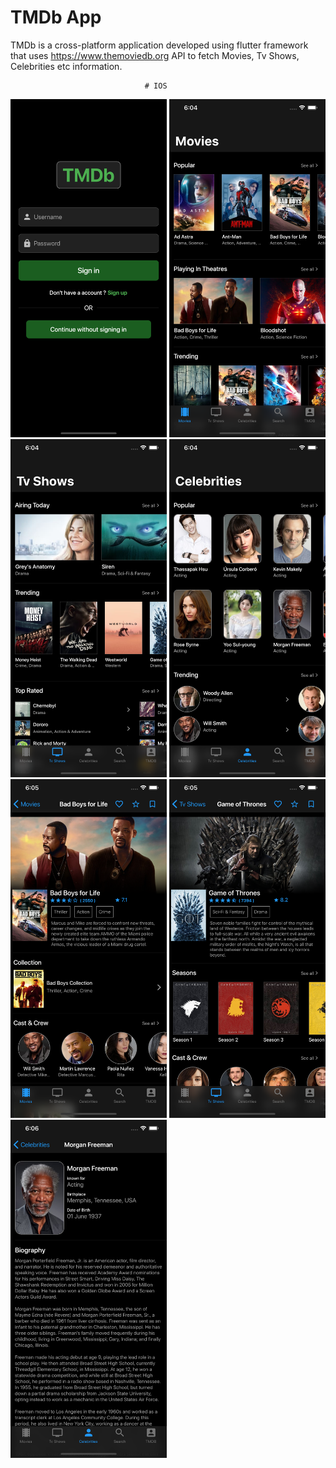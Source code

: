 # TMDb App

TMDb is a cross-platform application developed using flutter framework that uses https://www.themoviedb.org API 
to fetch Movies, Tv Shows, Celebrities etc information.


                        
                                  # IOS
                        
<img src="Images/iOS/1.png" width="250">      <img src="Images/iOS/2.png" width="250">        <img src="Images/iOS/3.png" width="250">
<img src="Images/iOS/4.png" width="250">        <img src="Images/iOS/5.png" width="250">        <img src="Images/iOS/6.png" width="250">
<img src="Images/iOS/7.png" width="250">
